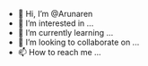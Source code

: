 - 👋 Hi, I’m @Arunaren
- 👀 I’m interested in ...
- 🌱 I’m currently learning ...
- 💞️ I’m looking to collaborate on ...
- 📫 How to reach me ...

<!---
Arunaren/Arunaren is a ✨ special ✨ repository because its `README.md` (this file) appears on your GitHub profile.
You can click the Preview link to take a look at your changes.
--->
